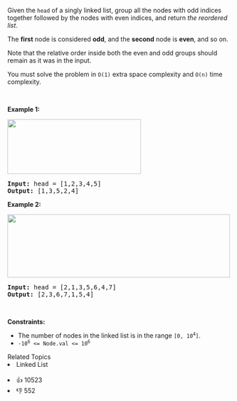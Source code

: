 <p>Given the <code>head</code> of a singly linked list, group all the nodes with odd indices together followed by the nodes with even indices, and return <em>the reordered list</em>.</p>

<p>The <strong>first</strong> node is considered <strong>odd</strong>, and the <strong>second</strong> node is <strong>even</strong>, and so on.</p>

<p>Note that the relative order inside both the even and odd groups should remain as it was in the input.</p>

<p>You must solve the problem&nbsp;in <code>O(1)</code>&nbsp;extra space complexity and <code>O(n)</code> time complexity.</p>

<p>&nbsp;</p> 
<p><strong class="example">Example 1:</strong></p> 
<img alt="" src="https://assets.leetcode.com/uploads/2021/03/10/oddeven-linked-list.jpg" style="width: 300px; height: 123px;" /> 
<pre>
<strong>Input:</strong> head = [1,2,3,4,5]
<strong>Output:</strong> [1,3,5,2,4]
</pre>

<p><strong class="example">Example 2:</strong></p> 
<img alt="" src="https://assets.leetcode.com/uploads/2021/03/10/oddeven2-linked-list.jpg" style="width: 500px; height: 142px;" /> 
<pre>
<strong>Input:</strong> head = [2,1,3,5,6,4,7]
<strong>Output:</strong> [2,3,6,7,1,5,4]
</pre>

<p>&nbsp;</p> 
<p><strong>Constraints:</strong></p>

<ul> 
 <li>The number of nodes in the linked list is in the range <code>[0, 10<sup>4</sup>]</code>.</li> 
 <li><code>-10<sup>6</sup> &lt;= Node.val &lt;= 10<sup>6</sup></code></li> 
</ul>

<div><div>Related Topics</div><div><li>Linked List</li></div></div><br><div><li>👍 10523</li><li>👎 552</li></div>